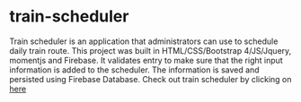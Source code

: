 # train-scheduler
Train scheduler is an application that administrators can use to schedule daily train route.
This project was built in HTML/CSS/Bootstrap 4/JS/Jquery, momentjs and Firebase.
 It validates entry to make sure that the right input information is added to the scheduler. The information is saved and persisted using Firebase Database.
Check out train scheduler by clicking on [here](https://jealob.github.io/train-scheduler)
